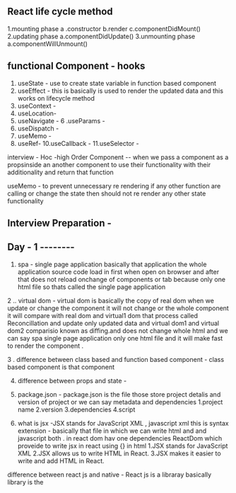 ## React life cycle method
1.mounting phase
  a .constructor
  b.render
  c.componentDidMount()
2.updating phase
   a.componentDidUpdate()
3.unmounting phase
  a.componentWillUnmount()


  ## functional Component -  hooks

 1. useState - use to create state variable in function based component
 2. useEffect -  this is basically is used to render the updated data and this works on lifecycle method
 3. useContext - 
 4. useLocation-
 5. useNavigate - 
 6 .useParams - 
 7. useDispatch - 
 8. useMemo - 
 9. useRef- 
 10.useCallback - 
 11.useSelector -


 interview - Hoc -high Order Component -- when we pass a component as a propsinside an another component to use their functionality with their additionality and return that function

 useMemo -  to prevent unnecessary re rendering if any other function are calling or change the state then should not re render any other state functionality 



 ## Interview Preparation -  

 ## Day - 1 --------

 1.  spa - single page application basically that application the whole application source code load in first when open  on browser and after that does not reload onchange of components or tab because only one html file so thats called the single page application

 2 .. virtual dom - virtual dom is basically the copy of real dom when we update or change the component it will not change or the whole component it will compare with real dom and virtual1 dom that process called Reconcillation and update only updated data and virtual dom1 and virtual dom2 comparisio known as diffing.and does not change whole html and we can say spa single page application only one html file and it will make fast to render the component .

 3 . difference between class based and function based component  - class based component is that        component 

4. difference between props and state - 

5. package.json - package.json is the file those store project detalis and version of project or we can say metadata and dependencies
1.project name
2.version 
3.dependencies 
4.script


6. what is jsx -JSX stands for JavaScript XML ,  javascript xml this is syntax extension - basically that file in which we can write html and and javascript both  . in react dom hav one dependencies ReactDom which proveide to write jsx in react using {} in html
1.JSX stands for JavaScript XML
2.JSX allows us to write HTML in React.
3.JSX makes it easier to write and add HTML in React.


difference between react js and native - React js is a libraray basically library is the





